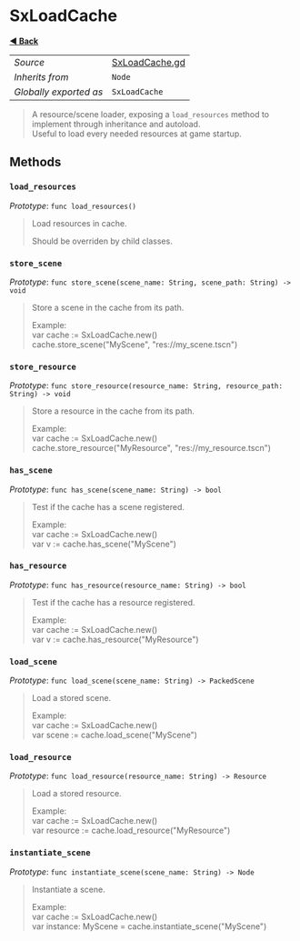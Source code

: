 # SxLoadCache

**[◀️ Back](../readme.md)**

|    |     |
|----|-----|
|*Source*|[SxLoadCache.gd](../../../../nodes/utils/SxLoadCache/SxLoadCache.gd)|
|*Inherits from*|`Node`|
|*Globally exported as*|`SxLoadCache`|

> A resource/scene loader, exposing a `load_resources` method to implement through inheritance and autoload.  
> Useful to load every needed resources at game startup.  
## Methods

### `load_resources`

*Prototype*: `func load_resources()`

> Load resources in cache.  
>   
> Should be overriden by child classes.  
### `store_scene`

*Prototype*: `func store_scene(scene_name: String, scene_path: String) -> void`

> Store a scene in the cache from its path.  
>   
> Example:  
>   var cache := SxLoadCache.new()  
>   cache.store_scene("MyScene", "res://my_scene.tscn")  
### `store_resource`

*Prototype*: `func store_resource(resource_name: String, resource_path: String) -> void`

> Store a resource in the cache from its path.  
>   
> Example:  
>   var cache := SxLoadCache.new()  
>   cache.store_resource("MyResource", "res://my_resource.tscn")  
### `has_scene`

*Prototype*: `func has_scene(scene_name: String) -> bool`

> Test if the cache has a scene registered.  
>   
> Example:  
>   var cache := SxLoadCache.new()  
>   var v := cache.has_scene("MyScene")  
### `has_resource`

*Prototype*: `func has_resource(resource_name: String) -> bool`

> Test if the cache has a resource registered.  
>   
> Example:  
>   var cache := SxLoadCache.new()  
>   var v := cache.has_resource("MyResource")  
### `load_scene`

*Prototype*: `func load_scene(scene_name: String) -> PackedScene`

> Load a stored scene.  
>   
> Example:  
>   var cache := SxLoadCache.new()  
>   var scene := cache.load_scene("MyScene")  
### `load_resource`

*Prototype*: `func load_resource(resource_name: String) -> Resource`

> Load a stored resource.  
>   
> Example:  
>   var cache := SxLoadCache.new()  
>   var resource := cache.load_resource("MyResource")  
### `instantiate_scene`

*Prototype*: `func instantiate_scene(scene_name: String) -> Node`

> Instantiate a scene.  
>   
> Example:  
>   var cache := SxLoadCache.new()  
>   var instance: MyScene = cache.instantiate_scene("MyScene")  
